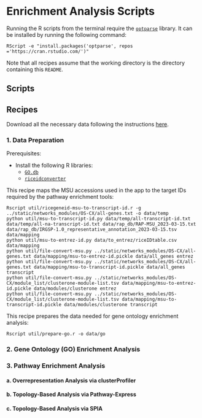 # Enrichment Analysis Scripts

Running the R scripts from the terminal require the [`optparse`](https://cran.r-project.org/web/packages/optparse/index.html) library. It can be installed by running the following command:

```
RScript -e "install.packages('optparse', repos ='https://cran.rstudio.com/')"
```

Note that all recipes assume that the working directory is the directory containing this `README`.

## Scripts

## Recipes

Download all the necessary data following the instructions [here](https://github.com/bioinfodlsu/rice-pilaf/blob/main/docs/Data_sources.md#enrichment-analysis).

### 1. Data Preparation

Prerequisites:

-   Install the following R libraries:
    -   [`GO.db`](https://bioconductor.org/packages/release/data/annotation/html/GO.db.html)
    -   [`riceidconverter`](https://cran.r-project.org/web/packages/riceidconverter/index.html)

This recipe maps the MSU accessions used in the app to the target IDs required by the pathway enrichment tools:

```
Rscript util/ricegeneid-msu-to-transcript-id.r -g ../static/networks_modules/OS-CX/all-genes.txt -o data/temp
python util/msu-to-transcript-id.py data/temp/all-transcript-id.txt data/temp/all-na-transcript-id.txt data/rap_db/RAP-MSU_2023-03-15.txt data/rap_db/IRGSP-1.0_representative_annotation_2023-03-15.tsv data/mapping
python util/msu-to-entrez-id.py data/to_entrez/riceIDtable.csv data/mapping
python util/file-convert-msu.py ../static/networks_modules/OS-CX/all-genes.txt data/mapping/msu-to-entrez-id.pickle data/all_genes entrez
python util/file-convert-msu.py ../static/networks_modules/OS-CX/all-genes.txt data/mapping/msu-to-transcript-id.pickle data/all_genes transcript
python util/file-convert-msu.py ../static/networks_modules/OS-CX/module_list/clusterone-module-list.tsv data/mapping/msu-to-entrez-id.pickle data/modules/clusterone entrez
python util/file-convert-msu.py ../static/networks_modules/OS-CX/module_list/clusterone-module-list.tsv data/mapping/msu-to-transcript-id.pickle data/modules/clusterone transcript
```

This recipe prepares the data needed for gene ontology enrichment analysis:

```
Rscript util/prepare-go.r -o data/go
```

### 2. Gene Ontology (GO) Enrichment Analysis

### 3. Pathway Enrichment Analysis

#### a. Overrepresentation Analysis via clusterProfiler

#### b. Topology-Based Analysis via Pathway-Express

#### c. Topology-Based Analysis via SPIA
